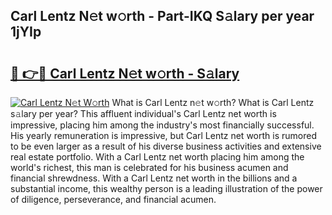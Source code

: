 ## Carl Lentz N𝚎t w𝚘rth - Part-IKQ S𝚊lary per year 1jYIp

# <h2><a href="http://gc36xxw.nevu.top/?p=Carl+Lentz">🔗 👉🔴 Carl Lentz N𝚎t w𝚘rth - S𝚊lary</a></h2>

[![Carl Lentz N𝚎t W𝚘rth](https://i.imgur.com/Oavwk0R.jpeg)](http://gc36xxw.nevu.top/?p=Carl+Lentz)
What is Carl Lentz n𝚎t w𝚘rth? What is Carl Lentz s𝚊lary per year?
This affluent individual's Carl Lentz net worth is impressive, placing him among the industry's most financially successful. His yearly remuneration is impressive, but Carl Lentz net worth is rumored to be even larger as a result of his diverse business activities and extensive real estate portfolio. With a Carl Lentz net worth placing him among the world's richest, this man is celebrated for his business acumen and financial shrewdness. With a Carl Lentz net worth in the billions and a substantial income, this wealthy person is a leading illustration of the power of diligence, perseverance, and financial acumen.
